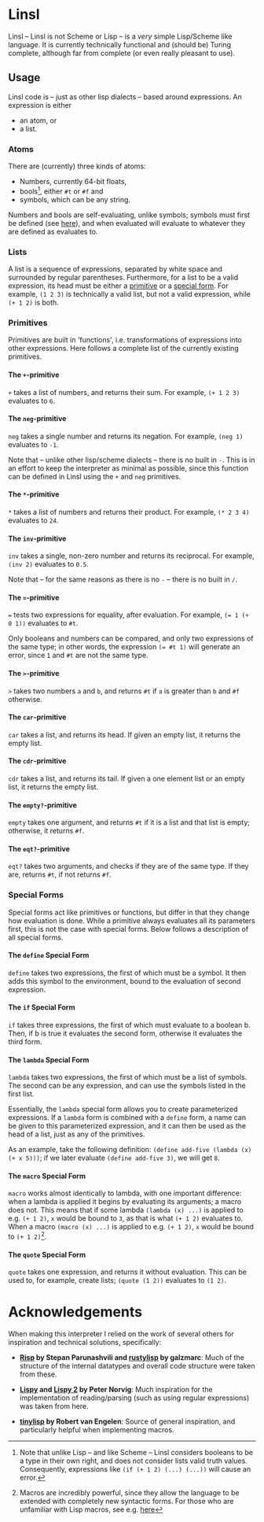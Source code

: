 # Linsl

Linsl &ndash; Linsl is not Scheme or Lisp &ndash; is a *very* simple
Lisp/Scheme like language. It is currently technically functional and (should
be) Turing complete, although far from complete (or even really pleasant to
use).

## Usage

Linsl code is &ndash; just as other lisp dialects &ndash; based around expressions. An
expression is either

- an atom, or
- a list.

### Atoms
There are (currently) three kinds of atoms:

- Numbers, currently 64-bit floats,
- bools[^bools], either `#t` or `#f` and
- symbols, which can be any string.

[^bools]: Note that unlike Lisp &ndash; and like Scheme &ndash; Linsl considers booleans
    to be a type in their own right, and does not consider lists valid truth
    values. Consequently, expressions like `(if (+ 1 2) (...) (...))` will
    cause an error.

Numbers and bools are self-evaluating, unlike symbols; symbols must first be
defined (see [here](#the-define-special-form)), and when evaluated will
evaluate to whatever they are defined as evaluates to.

### Lists

A list is a sequence of expressions, separated by white space and surrounded by
regular parentheses. Furthermore, for a list to be a valid expression, its head
must be either a [primitive](#primitives) or a [special form](#special-forms).
For example, `(1 2 3)` is technically a valid list, but not a valid expression,
while `(+ 1 2)` is both.

### Primitives

Primitives are built in 'functions', i.e. transformations of expressions into
other expressions. Here follows a complete list of the currently existing
primitives.

#### The `+`-primitive

`+` takes a list of numbers, and returns their sum. For example, `(+ 1 2 3)`
evaluates to `6`.

#### The `neg`-primitive

`neg` takes a single number and returns its negation. For example, `(neg 1)`
evaluates to `-1`.

Note that &ndash; unlike other lisp/scheme dialects &ndash; there is no built in `-`.
This is in an effort to keep the interpreter as minimal as possible, since this
function can be defined in Linsl using the `+` and `neg` primitives.

#### The `*`-primitive

`*` takes a list of numbers and returns their product. For example, `(* 2 3 4)`
evaluates to `24`.

#### The `inv`-primitive

`inv` takes a single, non-zero number and returns its reciprocal. For example,
`(inv 2)` evaluates to `0.5`.

Note that &ndash; for the same reasons as there is no `-` &ndash; there is no built in
`/`.

#### The `=`-primitive

`=` tests two expressions for equality, after evaluation. For example, `(= 1 (+
0 1))` evaluates to `#t`. 

Only booleans and numbers can be compared, and only two expressions of the same
type; in other words, the expression `(= #t 1)` will generate an error, since
`1` and `#t` are not the same type.

#### The `>`-primitive

`>` takes two numbers `a` and `b`, and returns `#t` if `a` is greater than `b`
and `#f` otherwise.

#### The `car`-primitive

`car` takes a list, and returns its head. If given an empty list, it returns
the empty list.

#### The `cdr`-primitive

`cdr` takes a list, and returns its tail. If given a one element list or an
empty list, it returns the empty list.

#### The `empty?`-primitive

`empty` takes one argument, and returns `#t` if it is a list and that list is
empty; otherwise, it returns `#f`.

#### The `eqt?`-primitive

`eqt?` takes two arguments, and checks if they are of the same type. If they
are, returns `#t`, if not returns `#f`.

### Special Forms

Special forms act like primitives or functions, but differ in that they change
how evaluation is done. While a primitive always evaluates all its parameters
first, this is not the case with special forms. Below follows a description of
all special forms.

#### The `define` Special Form

`define` takes two expressions, the first of which must be a symbol. It then
adds this symbol to the environment, bound to the evaluation of second
expression.

#### The `if` Special Form

`if` takes three expressions, the first of which must evaluate to a boolean b.
Then, if b is true it evaluates the second form, otherwise it evaluates the
third form.

#### The `lambda` Special Form

`lambda` takes two expressions, the first of which must be a list of symbols.
The second can be any expression, and can use the symbols listed in the first
list.

Essentially, the `lambda` special form allows you to create parameterized
expressions. If a `lambda` form is combined with a `define` form, a name can be
given to this parameterized expression, and it can then be used as the head of
a list, just as any of the primitives.

As an example, take the following definition: `(define add-five (lambda (x) (+
x 5)))`; if we later evaluate `(define add-five 3)`, we will get `8`.

#### The `macro` Special Form

`macro` works almost identically to lambda, with one important difference: when
a lambda is applied it begins by evaluating its arguments; a macro does not.
This means that if some lambda `(lambda (x) ...)` is applied to e.g. `(+ 1 2)`,
`x` would be bound to `3`, as that is what `(+ 1 2)` evaluates to. When a macro
`(macro (x) ...)` is applied to e.g. `(+ 1 2)`, `x` would be bound to `(+ 1
2)`[^macros].

[^macros]: Macros are incredibly powerful, since they allow the language to be
    extended with completely new syntactic forms. For those who are unfamiliar
    with Lisp macros, see e.g.
    [here](https://lisp-docs.github.io/docs/tutorial/macros)

#### The `quote` Special Form

`quote` takes one expression, and returns it without evaluation. This can be
used to, for example, create lists; `(quote (1 2))` evaluates to `(1 2)`.

# Acknowledgements

When making this interpreter I relied on the work of several others for
inspiration and technical solutions, specifically:

- **[Risp](https://stopa.io/post/222) by Stepan Parunashvili and
  [rustylisp](https://dev.to/galzmarc/building-a-lisp-interpreter-in-rust-2njj)
  by galzmarc**: Much of the structure of the internal datatypes and overall
  code structure were taken from these.

- **[Lispy](https://norvig.com/lispy.html) and [Lispy
  2](https://norvig.com/lispy2.html) by Peter Norvig**: Much inspiration for
  the implementation of reading/parsing (such as using regular expressions) was
  taken from here.

- **[tinylisp](https://github.com/Robert-van-Engelen/tinylisp) by Robert van
  Engelen**: Source of general inspiration, and particularly helpful when
  implementing macros.
